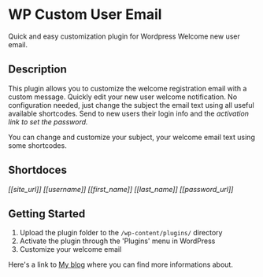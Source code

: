 # WP Custom User Email
Quick and easy customization plugin for Wordpress Welcome new user email.

## Description

This plugin allows you to customize the welcome registration email with a custom message.
Quickly edit your new user welcome notification. No configuration needed, just change the subject the email text using all useful available shortcodes.
Send to new users their login info and the *activation link to set the password.*

You can change and customize your subject, your welcome email text using some shortcodes.

## Shortdoces

*[[site_url]] [[username]] [[first_name]] [[last_name]] [[password_url]]*

## Getting Started

1. Upload the plugin folder to the `/wp-content/plugins/` directory
2. Activate the plugin through the 'Plugins' menu in WordPress
3. Customize your welcome email


Here's a link to [My blog](https://www.giuseppesurace.com "My blog") where you can find more informations about.
